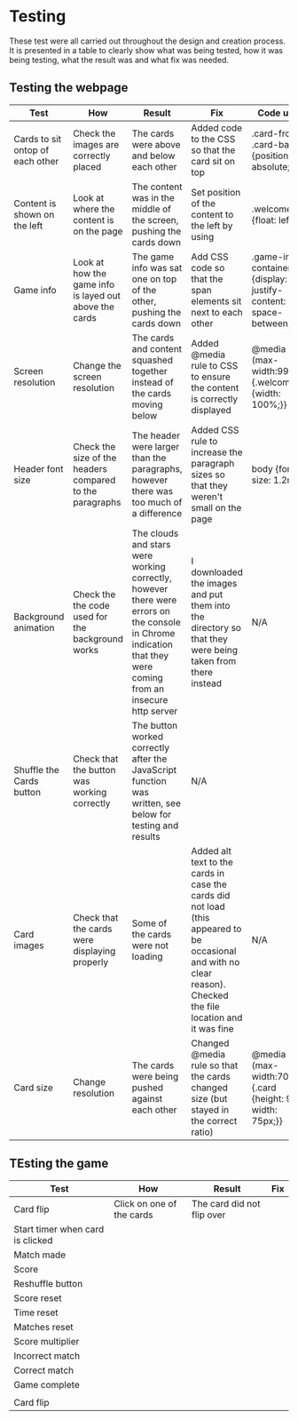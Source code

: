 # Testing

These test were all carried out throughout the design and creation process. 
It is presented in a table to clearly show what was being tested, how it was being testing, what the result was and what fix was needed.

## Testing the webpage

|Test | How | Result | Fix | Code used |
|-----|-----|--------|-----|-----------|
| Cards to sit ontop of each other  | Check the images are correctly placed | The cards were above and below each other   | Added code to the CSS so that the card sit on top| .card-front, .card-back {position: absolute;} |
| Content is shown on the left  |  Look at where the content is on the page | The content was in the middle of the screen, pushing the cards down   | Set position of the content to the left by using | .welcome {float: left;}|
| Game info   | Look at how the game info is layed out above the cards  | The game info was sat one on top of the other, pushing the cards down   | Add CSS code so that the span elements sit next to each other | .game-info-container {display: flex; justify-content: space-between;}|
| Screen resolution  | Change the screen resolution   | The cards and content squashed together instead of the cards moving below   |     Added @media rule to CSS to ensure the content is correctly displayed | @media (max-width:990px;) {.welcome {width: 100%;}} |
| Header font size  | Check the size of the headers compared to the paragraphs  | The header were larger than the paragraphs, however there was too much of a difference   | Added CSS rule to increase the paragraph sizes so that they weren't small on the page| body {font-size: 1.2rem;}|
| Background animation  | Check the the code used for the background works  | The clouds and stars were working correctly, however there were errors on the console in Chrome indication that they were coming from an insecure http server   | I downloaded the images and put them into the directory so that they were being taken from there instead| N/A |
| Shuffle the Cards button | Check that the button was working correctly  | The button worked correctly after the JavaScript function was written, see below for testing and results | N/A  |
| Card images | Check that the cards were displaying properly  | Some of the cards were not loading | Added alt text to the cards in case the cards did not load (this appeared to be occasional and with no clear reason). Checked the file location and it was fine | N/A |
| Card size | Change resolution |  The cards were being pushed against each other  | Changed @media rule so that the cards changed size (but stayed in the correct ratio)| @media (max-width:705px) {.card {height: 90px; width: 75px;}} |



## TEsting the game
|Test | How | Result | Fix |
|-----|-----| -------|-----|
| Card flip  | Click on one of the cards | The card did not flip over   |     |
| Start timer when card is clicked  |   |    |             |
| Match made  |   |    |             |
| Score  |   |    |             |
| Reshuffle button  |   |    |             |
| Score reset |   |    |             |
| Time reset  |   |    |             |
| Matches reset |   |    |             |
| Score multiplier  |   |    |             |
| Incorrect match  |   |    |             |
| Correct match  |   |    |             |
| Game complete  |   |    |             |
|   |   |    |             |
| Card flip  |   |    |             |

